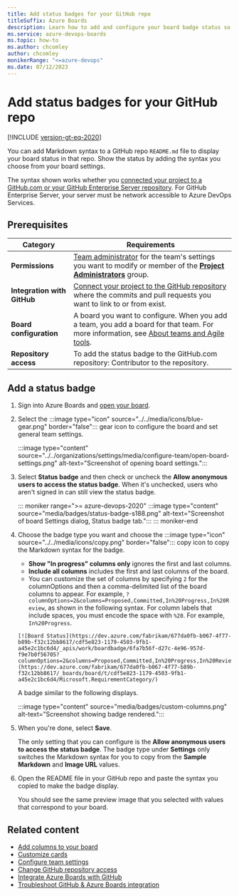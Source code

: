 ```yaml
---
title: Add status badges for your GitHub repo
titleSuffix: Azure Boards
description: Learn how to add and configure your board badge status so it appears on your GitHub repo. 
ms.service: azure-devops-boards
ms.topic: how-to
ms.author: chcomley
author: chcomley
monikerRange: "<=azure-devops"
ms.date: 07/12/2023
---
```


# Add status badges for your GitHub repo 

[!INCLUDE [version-gt-eq-2020](../../includes/version-gt-eq-2020.md)] 
 
You can add Markdown syntax to a GitHub repo `README.md` file to display your board status in that repo. Show the status by adding the syntax you choose from your board settings.  

The syntax shown works whether you [connected your project to a GitHub.com or your GitHub Enterprise Server repository](connect-to-github.md). For GitHub Enterprise Server, your server must be network accessible to Azure DevOps Services. 

## Prerequisites 

| Category | Requirements |
|--------------|-------------|
| **Permissions** | [Team administrator](../../organizations/settings/add-team-administrator.md) for the team's settings you want to modify or  member of the [**Project Administrators**](../../organizations/security/change-project-level-permissions.md) group. |
| **Integration with GitHub** | [Connect your project to the GitHub repository](index.md) where the commits and pull requests you want to link to or from exist. |
| **Board configuration** | A board you want to configure. When you add a team, you add a board for that team. For more information, see [About teams and Agile tools](../../organizations/settings/about-teams-and-settings.md). |
| **Repository access** | To add the status badge to the GitHub.com repository: Contributor to the repository. |

## Add a status badge

1. Sign into Azure Boards and [open your board](../boards/kanban-quickstart.md). 

2. Select the :::image type="icon" source="../../media/icons/blue-gear.png" border="false":::  gear icon to configure the board and set general team settings.  

   :::image type="content" source="../../organizations/settings/media/configure-team/open-board-settings.png" alt-text="Screenshot of opening board settings."::: 

3. Select **Status badge** and then check or uncheck the **Allow anonymous users to access the status badge**. When it's unchecked, users who aren't signed in can still view the status badge.

   ::: moniker range=">= azure-devops-2020"
   :::image type="content" source="media/badges/status-badge-s188.png" alt-text="Screenshot of board Settings dialog, Status badge tab.":::
   ::: moniker-end
   

4. Choose the badge type you want and choose the :::image type="icon" source="../../media/icons/copy.png" border="false"::: copy icon to copy the Markdown syntax for the badge. 

   - **Show "In progress" columns only** ignores the first and last columns.  
   - **Include all columns** includes the first and last columns of the board.  
   - You can customize the set of columns by specifying `2` for the columnOptions and then a comma-delimited list of the board columns to appear. For example, `?columnOptions=2&columns=Proposed,Committed,In%20Progress,In%20Review`, as shown in the following syntax. For column labels that include spaces, you must encode the space with `%20`. For example, `In%20Progress`.

	```
	[![Board Status](https://dev.azure.com/fabrikam/677da0fb-b067-4f77-b89b-f32c12bb8617/cdf5e823-1179-4503-9fb1-a45e2c1bc6d4/_apis/work/boardbadge/6fa7b56f-d27c-4e96-957d-f9e7b0f56705?columnOptions=2&columns=Proposed,Committed,In%20Progress,In%20Review)](https://dev.azure.com/fabrikam/677da0fb-b067-4f77-b89b-f32c12bb8617/_boards/board/t/cdf5e823-1179-4503-9fb1-a45e2c1bc6d4/Microsoft.RequirementCategory/)
	```

   A badge similar to the following displays. 

   :::image type="content" source="media/badges/custom-columns.png" alt-text="Screenshot showing badge rendered.":::

5. When you're done, select **Save**.

   The only setting that you can configure is the **Allow anonymous users to access the status badge**. The badge type under **Settings** only switches the Markdown syntax for you to copy from the **Sample Markdown** and **Image URL** values. 

6. Open the README file in your GitHub repo and paste the syntax you copied to make the badge display.  

	You should see the same preview image that you selected with values that correspond to your board. 

## Related content

- [Add columns to your board](../boards/add-columns.md)
- [Customize cards](../boards/customize-cards.md)
- [Configure team settings](../../organizations/settings/manage-teams.md)
- [Change GitHub repository access](install-github-app.md#change-repository-access)
- [Integrate Azure Boards with GitHub](index.md) 
- [Troubleshoot GitHub & Azure Boards integration](troubleshoot-github-connection.md)
